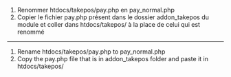 1. Renommer htdocs/takepos/pay.php en pay_normal.php
2. Copier le fichier pay.php présent dans le dossier addon_takepos du module et coller dans htdocs/takepos/ à la place de celui qui est renommé

--------------------------------

1. Rename htdocs/takepos/pay.php to pay_normal.php
2. Copy the pay.php file that is in addon_takepos folder and paste it in htdocs/takepos/
